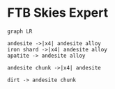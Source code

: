 # FTB Skies Expert


```mermaid
graph LR

andesite ->|x4| andesite alloy
iron shard ->|x4| andesite alloy
apatite -> andesite alloy

andesite chunk ->|x4| andesite

dirt -> andesite chunk



```
